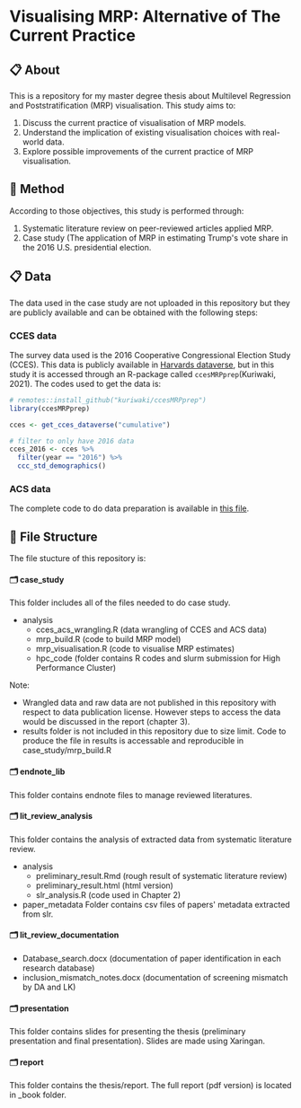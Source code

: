 # Visualising MRP: Alternative of The Current Practice

## :clipboard: About

This is a repository for my master degree thesis about Multilevel Regression and Poststratification (MRP) visualisation. This study aims to:

1. Discuss the current practice of visualisation of MRP models.
2. Understand the implication of existing visualisation choices with real-world data.
3. Explore possible improvements of the current practice of MRP visualisation.

## :wrench: Method

According to those objectives, this study is performed through:

1. Systematic literature review on peer-reviewed articles applied MRP.
2. Case study (The application of MRP in estimating Trump's vote share in the 2016 U.S. presidential election. 

## :clipboard: Data

The data used in the case study are not uploaded in this repository but they are publicly available and can be obtained with the following steps:

### CCES data

The survey data used is the 2016 Cooperative Congressional Election Study (CCES). This data is publicly available in [Harvards dataverse](https://dataverse.harvard.edu/dataset.xhtml?persistentId=doi%3A10.7910/DVN/GDF6Z0), but in this study it is accessed through an R-package called `ccesMRPprep`(Kuriwaki, 2021). The codes used to get the data is:

```r 
# remotes::install_github("kuriwaki/ccesMRPprep")
library(ccesMRPprep)

cces <- get_cces_dataverse("cumulative")

# filter to only have 2016 data
cces_2016 <- cces %>%
  filter(year == "2016") %>%
  ccc_std_demographics()
```

### ACS data 



The complete code to do data preparation is available in [this file](https://github.com/Dewi-Amaliah/MRP_diagnostic_plot/blob/main/case_study/analysis/cces_acs_wrangling.Rmd). 

## :file_folder: File Structure

The file stucture of this repository is:

#### :card_index_dividers: case_study

This folder includes all of the files needed to do case study.
  - analysis
    - cces_acs_wrangling.R (data wrangling of CCES and ACS data)
    - mrp_build.R (code to build MRP model)
    - mrp_visualisation.R (code to visualise MRP estimates)
    - hpc_code (folder contains R codes and slurm submission for High Performance Cluster)
    
  Note: 
  - Wrangled data and raw data are not published in this repository with respect to data publication license. However steps to access the data would be discussed in the report (chapter 3).
  - results folder is not included in this repository due to size limit. Code to produce the file in results is accessable and reproducible in case_study/mrp_build.R
  
#### :card_index_dividers: endnote_lib

This folder contains endnote files to manage reviewed literatures. 
  
#### :card_index_dividers: lit_review_analysis
  This folder contains the analysis of extracted data from systematic literature review. 
  - analysis
    - preliminary_result.Rmd (rough result of systematic literature review)
    - preliminary_result.html (html version)
    - slr_analysis.R (code used in Chapter 2)
  - paper_metadata
    Folder contains csv files of papers' metadata extracted from slr. 

#### :card_index_dividers: lit_review_documentation
  - Database_search.docx (documentation of paper identification in each research database)
  - inclusion_mismatch_notes.docx (documentation of screening mismatch by DA and LK)

#### :card_index_dividers: presentation
  This folder contains slides for presenting the thesis (preliminary presentation and final presentation).
  Slides are made using Xaringan. 

#### :card_index_dividers: report
  This folder contains the thesis/report. The full report (pdf version) is located in _book folder.
